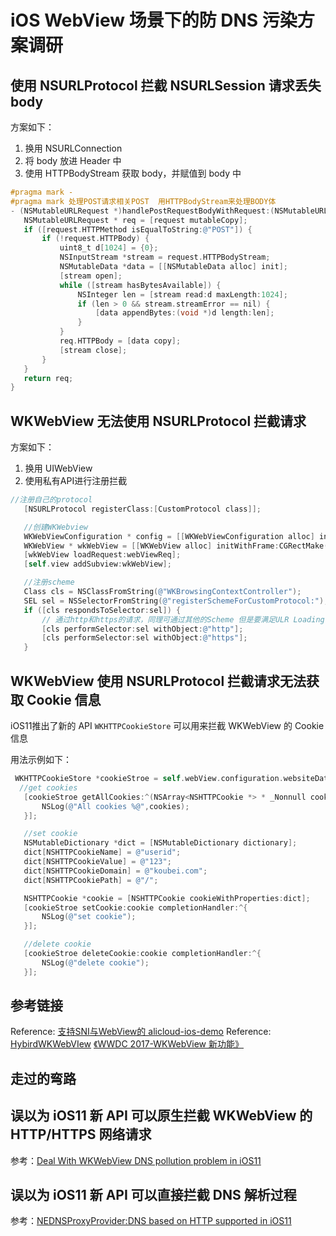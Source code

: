 # iOS WebView 场景下的防 DNS 污染方案调研

## 使用 NSURLProtocol 拦截 NSURLSession 请求丢失 body

 方案如下： 

  1. 换用 NSURLConnection 
  2. 将 body 放进 Header 中
  3. 使用 HTTPBodyStream 获取 body，并赋值到 body 中


 ```Objective-C
#pragma mark -
#pragma mark 处理POST请求相关POST  用HTTPBodyStream来处理BODY体
- (NSMutableURLRequest *)handlePostRequestBodyWithRequest:(NSMutableURLRequest *)request {
    NSMutableURLRequest * req = [request mutableCopy];
    if ([request.HTTPMethod isEqualToString:@"POST"]) {
        if (!request.HTTPBody) {
            uint8_t d[1024] = {0};
            NSInputStream *stream = request.HTTPBodyStream;
            NSMutableData *data = [[NSMutableData alloc] init];
            [stream open];
            while ([stream hasBytesAvailable]) {
                NSInteger len = [stream read:d maxLength:1024];
                if (len > 0 && stream.streamError == nil) {
                    [data appendBytes:(void *)d length:len];
                }
            }
            req.HTTPBody = [data copy];
            [stream close];
        }
    }
    return req;
}

 ```

## WKWebView 无法使用 NSURLProtocol 拦截请求

 方案如下： 


  1. 换用 UIWebView 
  2. 使用私有API进行注册拦截


 ```Objective-C
//注册自己的protocol
    [NSURLProtocol registerClass:[CustomProtocol class]];

    //创建WKWebview
    WKWebViewConfiguration * config = [[WKWebViewConfiguration alloc] init];
    WKWebView * wkWebView = [[WKWebView alloc] initWithFrame:CGRectMake(0, 0, [UIScreen mainScreen].bounds.size.width, [UIScreen mainScreen].bounds.size.height) configuration:config];
    [wkWebView loadRequest:webViewReq];
    [self.view addSubview:wkWebView];

    //注册scheme
    Class cls = NSClassFromString(@"WKBrowsingContextController");
    SEL sel = NSSelectorFromString(@"registerSchemeForCustomProtocol:");
    if ([cls respondsToSelector:sel]) {
        // 通过http和https的请求，同理可通过其他的Scheme 但是要满足ULR Loading System
        [cls performSelector:sel withObject:@"http"];
        [cls performSelector:sel withObject:@"https"];
    }

 ```

## WKWebView 使用 NSURLProtocol 拦截请求无法获取 Cookie 信息

iOS11推出了新的 API `WKHTTPCookieStore` 可以用来拦截 WKWebView 的 Cookie 信息

用法示例如下：

 ```Objective-C
  WKHTTPCookieStore *cookieStroe = self.webView.configuration.websiteDataStore.httpCookieStore;
   //get cookies
    [cookieStroe getAllCookies:^(NSArray<NSHTTPCookie *> * _Nonnull cookies) {
        NSLog(@"All cookies %@",cookies);
    }];

    //set cookie
    NSMutableDictionary *dict = [NSMutableDictionary dictionary];
    dict[NSHTTPCookieName] = @"userid";
    dict[NSHTTPCookieValue] = @"123";
    dict[NSHTTPCookieDomain] = @"koubei.com";
    dict[NSHTTPCookiePath] = @"/";

    NSHTTPCookie *cookie = [NSHTTPCookie cookieWithProperties:dict];
    [cookieStroe setCookie:cookie completionHandler:^{
        NSLog(@"set cookie");
    }];

    //delete cookie
    [cookieStroe deleteCookie:cookie completionHandler:^{
        NSLog(@"delete cookie");
    }];
 ```


## 参考链接

Reference:  [支持SNI与WebView的 alicloud-ios-demo](https://github.com/Dave1991/alicloud-ios-demo) 
Reference: [HybirdWKWebVIew](https://github.com/LiuShuoyu/HybirdWKWebVIew/) 
 [《WWDC ​2017-WKWebView 新功能》]( https://zhuanlan.zhihu.com/p/27914128 ) 

## 走过的弯路

## 误以为 iOS11 新 API 可以原生拦截 WKWebView 的 HTTP/HTTPS 网络请求
 
 参考：[Deal With WKWebView DNS pollution problem in iOS11](https://github.com/ChenYilong/iOS11AdaptationTips/issues/16) 

## 误以为 iOS11 新 API 可以直接拦截 DNS 解析过程

参考：[NEDNSProxyProvider:DNS based on HTTP supported in iOS11](https://github.com/ChenYilong/iOS11AdaptationTips/issues/12) 